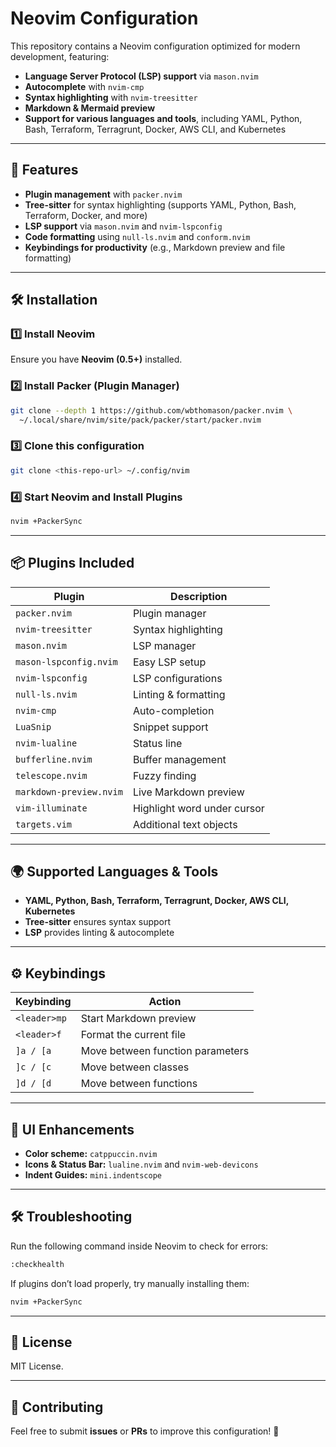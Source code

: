 # Neovim Configuration

This repository contains a Neovim configuration optimized for modern development, featuring:

- **Language Server Protocol (LSP) support** via `mason.nvim`
- **Autocomplete** with `nvim-cmp`
- **Syntax highlighting** with `nvim-treesitter`
- **Markdown & Mermaid preview**
- **Support for various languages and tools**, including YAML, Python, Bash, Terraform, Terragrunt, Docker, AWS CLI, and Kubernetes

---

## 🚀 Features

- **Plugin management** with `packer.nvim`
- **Tree-sitter** for syntax highlighting (supports YAML, Python, Bash, Terraform, Docker, and more)
- **LSP support** via `mason.nvim` and `nvim-lspconfig`
- **Code formatting** using `null-ls.nvim` and `conform.nvim`
- **Keybindings for productivity** (e.g., Markdown preview and file formatting)

---

## 🛠 Installation

### 1️⃣ Install Neovim
Ensure you have **Neovim (0.5+)** installed.

### 2️⃣ Install Packer (Plugin Manager)
```sh
git clone --depth 1 https://github.com/wbthomason/packer.nvim \  
  ~/.local/share/nvim/site/pack/packer/start/packer.nvim
```

### 3️⃣ Clone this configuration
```sh
git clone <this-repo-url> ~/.config/nvim
```

### 4️⃣ Start Neovim and Install Plugins
```sh
nvim +PackerSync
```

---

## 📦 Plugins Included

| Plugin | Description |
|--------|-------------|
| `packer.nvim` | Plugin manager |
| `nvim-treesitter` | Syntax highlighting |
| `mason.nvim` | LSP manager |
| `mason-lspconfig.nvim` | Easy LSP setup |
| `nvim-lspconfig` | LSP configurations |
| `null-ls.nvim` | Linting & formatting |
| `nvim-cmp` | Auto-completion |
| `LuaSnip` | Snippet support |
| `nvim-lualine` | Status line |
| `bufferline.nvim` | Buffer management |
| `telescope.nvim` | Fuzzy finding |
| `markdown-preview.nvim` | Live Markdown preview |
| `vim-illuminate` | Highlight word under cursor |
| `targets.vim` | Additional text objects |

---

## 🌍 Supported Languages & Tools

- **YAML, Python, Bash, Terraform, Terragrunt, Docker, AWS CLI, Kubernetes**
- **Tree-sitter** ensures syntax support
- **LSP** provides linting & autocomplete

---

## ⚙️ Keybindings

| Keybinding | Action |
|------------|--------|
| `<leader>mp` | Start Markdown preview |
| `<leader>f` | Format the current file |
| `]a / [a` | Move between function parameters |
| `]c / [c` | Move between classes |
| `]d / [d` | Move between functions |

---

## 🎨 UI Enhancements

- **Color scheme:** `catppuccin.nvim`
- **Icons & Status Bar:** `lualine.nvim` and `nvim-web-devicons`
- **Indent Guides:** `mini.indentscope`

---

## 🛠 Troubleshooting

Run the following command inside Neovim to check for errors:
```sh
:checkhealth
```

If plugins don’t load properly, try manually installing them:
```sh
nvim +PackerSync
```

---

## 📜 License

MIT License.

---

## 🤝 Contributing

Feel free to submit **issues** or **PRs** to improve this configuration! 🚀

